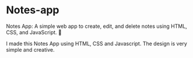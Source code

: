 # Notes-app
Notes App: A simple web app to create, edit, and delete notes using HTML, CSS, and JavaScript. 📝

I made this Notes App using HTML, CSS and Javascript. The design is very simple and creative.
